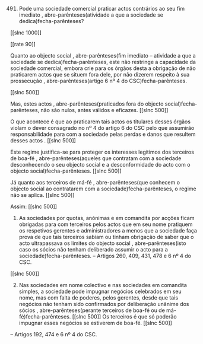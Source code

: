 491.  Pode  uma  sociedade  comercial  praticar  actos  contrários  ao  seu  fim  imediato , abre-parênteses(atividade  a que  a sociedade  se dedica)fecha-parênteses?


[[slnc 1000]]

[[rate 90]]


Quanto  ao  objecto  social  , abre-parênteses(fim  imediato  –  atividade  a  que  a  sociedade  se  dedica)fecha-parênteses, este não  restringe  a capacidade  da  sociedade  comercial,  embora  crie  para  os órgãos  desta a obrigação  de não  praticarem  actos que  se situem  fora dele,  por  não  dizerem  respeito  à sua prossecução , abre-parênteses(artigo 6 nº 4 do CSC)fecha-parênteses.

[[slnc 500]]

Mas,  estes  actos , abre-parênteses(praticados  fora  do  objecto  social)fecha-parênteses, não são nulos, antes válidos e eficazes.
[[slnc 500]]

O que  acontece é que  ao  praticarem  tais actos  os  titulares  desses  órgãos  violam  o dever consagrado no nº 4 do artigo 6 do CSC pelo que assumirão  responsabilidade  para com a sociedade pelas perdas e danos que resultem desses actos .
[[slnc 500]]

Este regime  justifica-se para proteger os interesses legítimos  dos terceiros de boa-fé , abre-parênteses(aqueles que  contratam  com  a sociedade  desconhecendo o seu  objecto  social  e  a  desconformidade  do acto com  o objecto social)fecha-parênteses.
[[slnc 500]]

Já quanto aos terceiros de má-fé , abre-parênteses(que  conhecem o objecto social ao contratarem  com  a sociedade)fecha-parênteses, o regime  não  se aplica.
[[slnc 500]]

Assim:
[[slnc 500]]

1)  As sociedades por quotas, anónimas e em comandita por acções ficam obrigadas para  com  terceiros  pelos  actos que  em  seu  nome  pratiquem  os respetivos  gerentes  e administradores  a menos  que  a sociedade faça prova  de que  tais terceiros sabiam  ou tinham  obrigação de saber que o acto ultrapassava os limites  do objecto social , abre-parênteses(isto caso os sócios não  tenham  deliberado  assumir  o  acto  para  a  sociedade)fecha-parênteses.  –  Artigos  260, 409,  431,  478  e 6 nº 4 do CSC.

[[slnc 500]]

2)  Nas  sociedades  em nome  colectivo  e nas  sociedades  em comandita  simples,  a sociedade  pode  impugnar  negócios  celebrados  em  seu  nome,  mas  com  falta  de poderes,  pelos  gerentes,  desde  que  tais  negócios  não  tenham  sido  confirmados  por deliberação unânime  dos sócios , abre-parênteses(perante terceiros de boa-fé ou de má-fé)fecha-parênteses.
[[slnc 500]]
Os terceiros é  que  só  poderão  impugnar  esses  negócios  se  estiverem  de  boa-fé.
[[slnc 500]]

 –  Artigos  192, 474  e 6 nº 4 do CSC.
